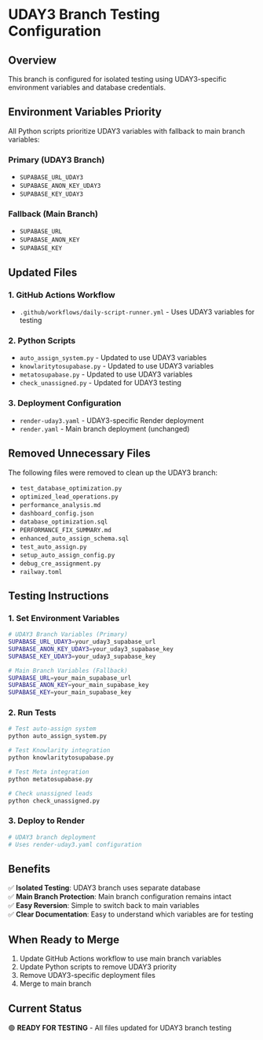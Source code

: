 # UDAY3 Branch Testing Configuration

## Overview
This branch is configured for isolated testing using UDAY3-specific environment variables and database credentials.

## Environment Variables Priority
All Python scripts prioritize UDAY3 variables with fallback to main branch variables:

### Primary (UDAY3 Branch)
- `SUPABASE_URL_UDAY3`
- `SUPABASE_ANON_KEY_UDAY3`
- `SUPABASE_KEY_UDAY3`

### Fallback (Main Branch)
- `SUPABASE_URL`
- `SUPABASE_ANON_KEY`
- `SUPABASE_KEY`

## Updated Files

### 1. GitHub Actions Workflow
- `.github/workflows/daily-script-runner.yml` - Uses UDAY3 variables for testing

### 2. Python Scripts
- `auto_assign_system.py` - Updated to use UDAY3 variables
- `knowlaritytosupabase.py` - Updated to use UDAY3 variables  
- `metatosupabase.py` - Updated to use UDAY3 variables
- `check_unassigned.py` - Updated for UDAY3 testing

### 3. Deployment Configuration
- `render-uday3.yaml` - UDAY3-specific Render deployment
- `render.yaml` - Main branch deployment (unchanged)

## Removed Unnecessary Files
The following files were removed to clean up the UDAY3 branch:
- `test_database_optimization.py`
- `optimized_lead_operations.py`
- `performance_analysis.md`
- `dashboard_config.json`
- `database_optimization.sql`
- `PERFORMANCE_FIX_SUMMARY.md`
- `enhanced_auto_assign_schema.sql`
- `test_auto_assign.py`
- `setup_auto_assign_config.py`
- `debug_cre_assignment.py`
- `railway.toml`

## Testing Instructions

### 1. Set Environment Variables
```bash
# UDAY3 Branch Variables (Primary)
SUPABASE_URL_UDAY3=your_uday3_supabase_url
SUPABASE_ANON_KEY_UDAY3=your_uday3_supabase_key
SUPABASE_KEY_UDAY3=your_uday3_supabase_key

# Main Branch Variables (Fallback)
SUPABASE_URL=your_main_supabase_url
SUPABASE_ANON_KEY=your_main_supabase_key
SUPABASE_KEY=your_main_supabase_key
```

### 2. Run Tests
```bash
# Test auto-assign system
python auto_assign_system.py

# Test Knowlarity integration
python knowlaritytosupabase.py

# Test Meta integration
python metatosupabase.py

# Check unassigned leads
python check_unassigned.py
```

### 3. Deploy to Render
```bash
# UDAY3 branch deployment
# Uses render-uday3.yaml configuration
```

## Benefits
✅ **Isolated Testing**: UDAY3 branch uses separate database  
✅ **Main Branch Protection**: Main branch configuration remains intact  
✅ **Easy Reversion**: Simple to switch back to main variables  
✅ **Clear Documentation**: Easy to understand which variables are for testing  

## When Ready to Merge
1. Update GitHub Actions workflow to use main branch variables
2. Update Python scripts to remove UDAY3 priority
3. Remove UDAY3-specific deployment files
4. Merge to main branch

## Current Status
🟢 **READY FOR TESTING** - All files updated for UDAY3 branch testing 